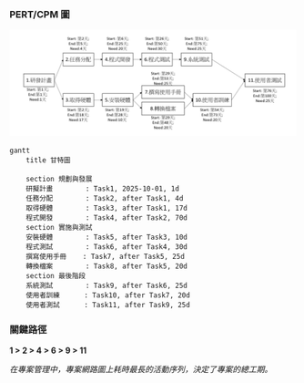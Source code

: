 ### PERT/CPM 圖
![PERT/CPM 圖](./w2_PERT_CPM.png)

```mermaid
gantt
    title 甘特圖

    section 規劃與發展
    研擬計畫        : Task1, 2025-10-01, 1d
    任務分配        : Task2, after Task1, 4d
    取得硬體        : Task3, after Task1, 17d
    程式開發        : Task4, after Task2, 70d
    section 實施與測試
    安裝硬體        : Task5, after Task3, 10d
    程式測試        : Task6, after Task4, 30d
    撰寫使用手冊    : Task7, after Task5, 25d
    轉換檔案        : Task8, after Task5, 20d
    section 最後階段
    系統測試        : Task9, after Task6, 25d
    使用者訓練      : Task10, after Task7, 20d
    使用者測試      : Task11, after Task9, 25d
```

### 關鍵路徑
**1 > 2 > 4 > 6 > 9 > 11**

*在專案管理中，專案網路圖上耗時最長的活動序列，決定了專案的總工期。*
